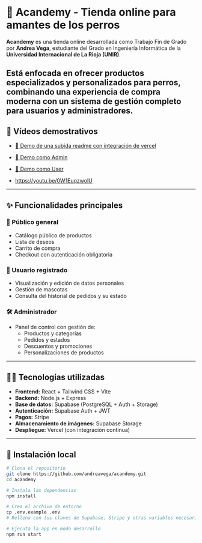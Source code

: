 # 🐾 Acandemy - Tienda online para amantes de los perros

**Acandemy** es una tienda online desarrollada como Trabajo Fin de Grado por **Andrea Vega**, estudiante del Grado en Ingeniería Informática de la **Universidad Internacional de La Rioja (UNIR)**.

Está enfocada en ofrecer productos especializados y personalizados para perros, combinando una experiencia de compra moderna con un sistema de gestión completo para usuarios y administradores.
---
## 🎥 Vídeos demostrativos

- [🔗 Demo de una subida readme con integración de vercel](https://www.youtube.com/watch?v=dQw4w9WgXcQ)

- [🔗 Demo como Admin](https://www.youtube.com/watch?v=TI-m58GOX4g)
  
- [🔗 Demo como User](https://www.youtube.com/watch?v=0W1EuqzwolU)


- https://youtu.be/0W1EuqzwolU

---

## ✨ Funcionalidades principales

### 🛒 Público general

- Catálogo público de productos
- Lista de deseos
- Carrito de compra
- Checkout con autenticación obligatoria

### 👤 Usuario registrado

- Visualización y edición de datos personales
- Gestión de mascotas
- Consulta del historial de pedidos y su estado

### 🛠️ Administrador

- Panel de control con gestión de:
  - Productos y categorías
  - Pedidos y estados
  - Descuentos y promociones
  - Personalizaciones de productos

---

## 🧑‍💻 Tecnologías utilizadas

- **Frontend:** React + Tailwind CSS + Vite
- **Backend:** Node.js + Express
- **Base de datos:** Supabase (PostgreSQL + Auth + Storage)
- **Autenticación:** Supabase Auth + JWT
- **Pagos:** Stripe
- **Almacenamiento de imágenes:** Supabase Storage
- **Despliegue:** Vercel (con integración continua)

---

## 🚀 Instalación local

```bash
# Clona el repositorio
git clone https://github.com/andreavega/acandemy.git
cd acandemy

# Instala las dependencias
npm install

# Crea el archivo de entorno
cp .env.example .env
# Rellena con tus claves de Supabase, Stripe y otras variables necesarias

# Ejecuta la app en modo desarrollo
npm run start
```
